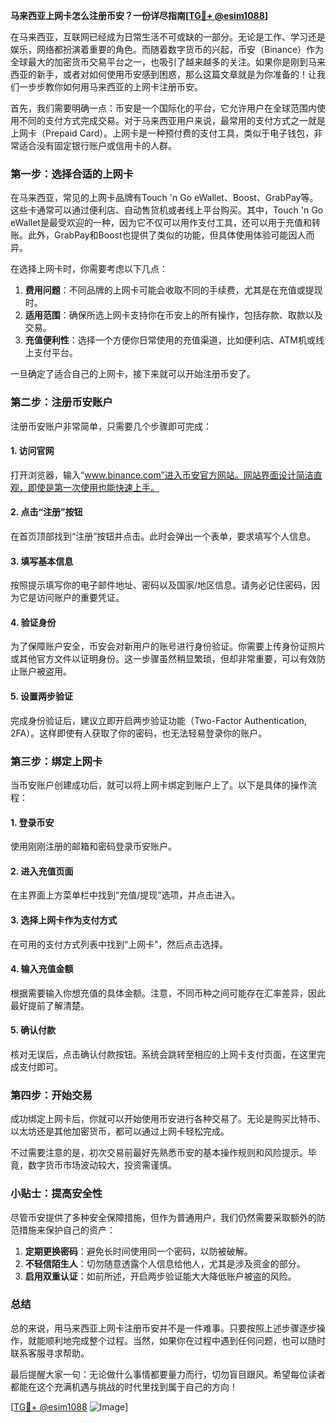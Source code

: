 **马来西亚上网卡怎么注册币安？一份详尽指南[[TG💪+ @esim1088](https://t.me/s/esim1088)]**

在马来西亚，互联网已经成为日常生活不可或缺的一部分。无论是工作、学习还是娱乐，网络都扮演着重要的角色。而随着数字货币的兴起，币安（Binance）作为全球最大的加密货币交易平台之一，也吸引了越来越多的关注。如果你是刚到马来西亚的新手，或者对如何使用币安感到困惑，那么这篇文章就是为你准备的！让我们一步步教你如何用马来西亚的上网卡注册币安。

首先，我们需要明确一点：币安是一个国际化的平台，它允许用户在全球范围内使用不同的支付方式完成交易。对于马来西亚用户来说，最常用的支付方式之一就是上网卡（Prepaid Card）。上网卡是一种预付费的支付工具，类似于电子钱包，非常适合没有固定银行账户或信用卡的人群。

### **第一步：选择合适的上网卡**

在马来西亚，常见的上网卡品牌有Touch 'n Go eWallet、Boost、GrabPay等。这些卡通常可以通过便利店、自动售货机或者线上平台购买。其中，Touch 'n Go eWallet是最受欢迎的一种，因为它不仅可以用作支付工具，还可以用于充值和转账。此外，GrabPay和Boost也提供了类似的功能，但具体使用体验可能因人而异。

在选择上网卡时，你需要考虑以下几点：
1. **费用问题**：不同品牌的上网卡可能会收取不同的手续费，尤其是在充值或提现时。
2. **适用范围**：确保所选上网卡支持你在币安上的所有操作，包括存款、取款以及交易。
3. **充值便利性**：选择一个方便你日常使用的充值渠道，比如便利店、ATM机或线上支付平台。

一旦确定了适合自己的上网卡，接下来就可以开始注册币安了。

### **第二步：注册币安账户**

注册币安账户非常简单，只需要几个步骤即可完成：

#### **1. 访问官网**
打开浏览器，输入“www.binance.com”进入币安官方网站。网站界面设计简洁直观，即使是第一次使用也能快速上手。

#### **2. 点击“注册”按钮**
在首页顶部找到“注册”按钮并点击。此时会弹出一个表单，要求填写个人信息。

#### **3. 填写基本信息**
按照提示填写你的电子邮件地址、密码以及国家/地区信息。请务必记住密码，因为它是访问账户的重要凭证。

#### **4. 验证身份**
为了保障账户安全，币安会对新用户的账号进行身份验证。你需要上传身份证照片或其他官方文件以证明身份。这一步骤虽然稍显繁琐，但却非常重要，可以有效防止账户被盗用。

#### **5. 设置两步验证**
完成身份验证后，建议立即开启两步验证功能（Two-Factor Authentication, 2FA）。这样即使有人获取了你的密码，也无法轻易登录你的账户。

### **第三步：绑定上网卡**

当币安账户创建成功后，就可以将上网卡绑定到账户上了。以下是具体的操作流程：

#### **1. 登录币安**
使用刚刚注册的邮箱和密码登录币安账户。

#### **2. 进入充值页面**
在主界面上方菜单栏中找到“充值/提现”选项，并点击进入。

#### **3. 选择上网卡作为支付方式**
在可用的支付方式列表中找到“上网卡”，然后点击选择。

#### **4. 输入充值金额**
根据需要输入你想充值的具体金额。注意，不同币种之间可能存在汇率差异，因此最好提前了解清楚。

#### **5. 确认付款**
核对无误后，点击确认付款按钮。系统会跳转至相应的上网卡支付页面，在这里完成支付即可。

### **第四步：开始交易**

成功绑定上网卡后，你就可以开始使用币安进行各种交易了。无论是购买比特币、以太坊还是其他加密货币，都可以通过上网卡轻松完成。

不过需要注意的是，初次交易前最好先熟悉币安的基本操作规则和风险提示。毕竟，数字货币市场波动较大，投资需谨慎。

### **小贴士：提高安全性**

尽管币安提供了多种安全保障措施，但作为普通用户，我们仍然需要采取额外的防范措施来保护自己的资产：

1. **定期更换密码**：避免长时间使用同一个密码，以防被破解。
2. **不轻信陌生人**：切勿随意透露个人信息给他人，尤其是涉及资金的部分。
3. **启用双重认证**：如前所述，开启两步验证能大大降低账户被盗的风险。

### **总结**

总的来说，用马来西亚上网卡注册币安并不是一件难事。只要按照上述步骤逐步操作，就能顺利地完成整个过程。当然，如果你在过程中遇到任何问题，也可以随时联系客服寻求帮助。

最后提醒大家一句：无论做什么事情都要量力而行，切勿盲目跟风。希望每位读者都能在这个充满机遇与挑战的时代里找到属于自己的方向！

[[TG💪+ @esim1088](https://t.me/s/esim1088) ![Image](https://i.postimg.cc/4NQfJmqS/Snipaste-2025-05-13-00-14-12.png)]